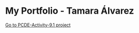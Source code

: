 # My Portfolio - Tamara Álvarez

<a href="https://tamalv.github.io/PCDE-Activity-9.1/">Go to PCDE-Activity-9.1 project</a>
